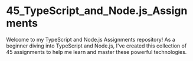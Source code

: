 # 45_TypeScript_and_Node.js_Assignments
Welcome to my TypeScript and Node.js Assignments repository! As a beginner diving into TypeScript and Node.js, I've created this collection of 45 assignments to help me learn and master these powerful technologies.

